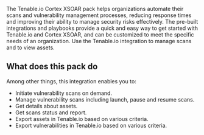 The Tenable.io Cortex XSOAR pack helps organizations automate their scans and vulnerability management processes, reducing response times and improving their ability to manage security risks effectively. The pre-built integrations and playbooks provide a quick and easy way to get started with Tenable.io and Cortex XSOAR, and can be customized to meet the specific needs of an organization.
Use the Tenable.io integration to manage scans and to view assets.

## What does this pack do
Among other things, this integration enables you to:

- Initiate vulnerability scans on demand.
- Manage vulnerability scans including launch, pause and resume scans.
- Get details about assets.
- Get scans status and report.
- Export assets in Tenable.io based on various criteria.
- Export vulnerabilities in Tenable.io based on various criteria.

